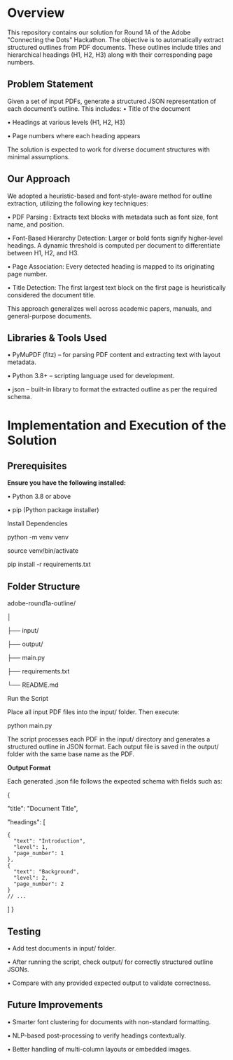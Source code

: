 # Overview

This repository contains our solution for Round 1A of the Adobe "Connecting the Dots" Hackathon. The objective is to automatically extract structured outlines from PDF documents. These outlines include titles and hierarchical headings (H1, H2, H3) along with their corresponding page numbers.

## Problem Statement
Given a set of input PDFs, generate a structured JSON representation of each document’s outline. This includes:
•	Title of the document

•	Headings at various levels (H1, H2, H3)

•	Page numbers where each heading appears

The solution is expected to work for diverse document structures with minimal assumptions.

## Our Approach

We adopted a heuristic-based and font-style-aware method for outline extraction, utilizing the following key techniques:

•	PDF Parsing : Extracts text blocks with metadata such as font size, font name, and position.

•	Font-Based Hierarchy Detection: Larger or bold fonts signify higher-level headings. A dynamic threshold is computed per document to differentiate between H1, H2, and H3.

•	Page Association: Every detected heading is mapped to its originating page number.

•	Title Detection: The first largest text block on the first page is heuristically considered the document title.

This approach generalizes well across academic papers, manuals, and general-purpose documents.

 ## Libraries & Tools Used
 
•	PyMuPDF (fitz) – for parsing PDF content and extracting text with layout metadata.

•	Python 3.8+ – scripting language used for development.

•	json – built-in library to format the extracted outline as per the required schema.

 # Implementation and Execution of the Solution
 
 ## Prerequisites
 
**Ensure you have the following installed:**

•	Python 3.8 or above

•	pip (Python package installer)

 Install Dependencies
 
python -m venv venv

source venv/bin/activate       

pip install -r requirements.txt

 ## Folder Structure
 
adobe-round1a-outline/

│

├── input/  

├── output/        

├── main.py  

├── requirements.txt

└── README.md        

Run the Script

Place all input PDF files into the input/ folder. Then execute:

python main.py

The script processes each PDF in the input/ directory and generates a structured outline in JSON format. Each output file is saved in the output/ folder with the same base name as the PDF.

 **Output Format**
 
Each generated .json file follows the expected schema with fields such as:

{

  "title": "Document Title",

  "headings": [
  
    {
      "text": "Introduction",
      "level": 1,
      "page_number": 1
    },
    {
      "text": "Background",
      "level": 2,
      "page_number": 2
    }
    // ...
  ]
}
## Testing

•	Add test documents in input/ folder.

•	After running the script, check output/ for correctly structured outline JSONs.

•	Compare with any provided expected output to validate correctness.

## Future Improvements

•	Smarter font clustering for documents with non-standard formatting.

•	NLP-based post-processing to verify headings contextually.

•	Better handling of multi-column layouts or embedded images.

